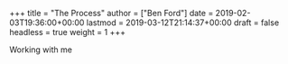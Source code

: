 +++
title = "The Process"
author = ["Ben Ford"]
date = 2019-02-03T19:36:00+00:00
lastmod = 2019-03-12T21:14:37+00:00
draft = false
headless = true
weight = 1
+++

Working with me
